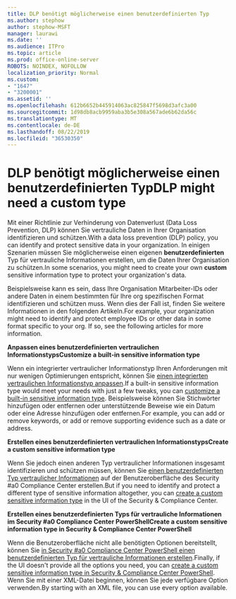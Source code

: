 ```yaml
---
title: DLP benötigt möglicherweise einen benutzerdefinierten Typ
ms.author: stephow
author: stephow-MSFT
manager: laurawi
ms.date: ''
ms.audience: ITPro
ms.topic: article
ms.prod: office-online-server
ROBOTS: NOINDEX, NOFOLLOW
localization_priority: Normal
ms.custom:
- "1647"
- "3200001"
ms.assetid: ''
ms.openlocfilehash: 612b6652b445914063ac825847f5698d3afc3a00
ms.sourcegitcommit: 1d98db8acb9959aba3b5e308a567ade6b62da56c
ms.translationtype: MT
ms.contentlocale: de-DE
ms.lasthandoff: 08/22/2019
ms.locfileid: "36530350"
---
```

# <a name="dlp-might-need-a-custom-type"></a><span data-ttu-id="a59ca-102">DLP benötigt möglicherweise einen benutzerdefinierten Typ</span><span class="sxs-lookup"><span data-stu-id="a59ca-102">DLP might need a custom type</span></span>

<span data-ttu-id="a59ca-103">Mit einer Richtlinie zur Verhinderung von Datenverlust (Data Loss Prevention, DLP) können Sie vertrauliche Daten in Ihrer Organisation identifizieren und schützen.</span><span class="sxs-lookup"><span data-stu-id="a59ca-103">With a data loss prevention (DLP) policy, you can identify and protect sensitive data in your organization.</span></span> <span data-ttu-id="a59ca-104">In einigen Szenarien müssen Sie möglicherweise einen eigenen **benutzerdefinierten** Typ für vertrauliche Informationen erstellen, um die Daten Ihrer Organisation zu schützen.</span><span class="sxs-lookup"><span data-stu-id="a59ca-104">In some scenarios, you might need to create your own **custom** sensitive information type to protect your organization's data.</span></span>

<span data-ttu-id="a59ca-105">Beispielsweise kann es sein, dass Ihre Organisation Mitarbeiter-IDs oder andere Daten in einem bestimmten für Ihre org spezifischen Format identifizieren und schützen muss. Wenn dies der Fall ist, finden Sie weitere Informationen in den folgenden Artikeln.</span><span class="sxs-lookup"><span data-stu-id="a59ca-105">For example, your organization might need to identify and protect employee IDs or other data in some format specific to your org. If so, see the following articles for more information.</span></span>
  
 <span data-ttu-id="a59ca-106">**Anpassen eines benutzerdefinierten vertraulichen Informationstyps**</span><span class="sxs-lookup"><span data-stu-id="a59ca-106">**Customize a built-in sensitive information type**</span></span>
  
<span data-ttu-id="a59ca-107">Wenn ein integrierter vertraulicher Informationstyp Ihren Anforderungen mit nur wenigen Optimierungen entspricht, können Sie [einen integrierten vertraulichen Informationstyp anpassen](https://docs.microsoft.com/office365/securitycompliance/customize-a-built-in-sensitive-information-type).</span><span class="sxs-lookup"><span data-stu-id="a59ca-107">If a built-in sensitive information type would meet your needs with just a few tweaks, you can [customize a built-in sensitive information type](https://docs.microsoft.com/office365/securitycompliance/customize-a-built-in-sensitive-information-type).</span></span> <span data-ttu-id="a59ca-108">Beispielsweise können Sie Stichwörter hinzufügen oder entfernen oder unterstützende Beweise wie ein Datum oder eine Adresse hinzufügen oder entfernen.</span><span class="sxs-lookup"><span data-stu-id="a59ca-108">For example, you can add or remove keywords, or add or remove supporting evidence such as a date or address.</span></span>
  
 <span data-ttu-id="a59ca-109">**Erstellen eines benutzerdefinierten vertraulichen Informationstyps**</span><span class="sxs-lookup"><span data-stu-id="a59ca-109">**Create a custom sensitive information type**</span></span>
  
<span data-ttu-id="a59ca-110">Wenn Sie jedoch einen anderen Typ vertraulicher Informationen insgesamt identifizieren und schützen müssen, können Sie [einen benutzerdefinierten Typ vertraulicher Informationen](https://docs.microsoft.com/office365/securitycompliance/create-a-custom-sensitive-information-type) auf der Benutzeroberfläche des Security #a0 Compliance Center erstellen.</span><span class="sxs-lookup"><span data-stu-id="a59ca-110">But if you need to identify and protect a different type of sensitive information altogether, you can [create a custom sensitive information type](https://docs.microsoft.com/office365/securitycompliance/create-a-custom-sensitive-information-type) in the UI of the Security & Compliance Center.</span></span>
  
<span data-ttu-id="a59ca-111">**Erstellen eines benutzerdefinierten Typs für vertrauliche Informationen im Security #a0 Compliance Center PowerShell**</span><span class="sxs-lookup"><span data-stu-id="a59ca-111">**Create a custom sensitive information type in Security & Compliance Center PowerShell**</span></span>

<span data-ttu-id="a59ca-112">Wenn die Benutzeroberfläche nicht alle benötigten Optionen bereitstellt, können Sie [in Security #a0 Compliance Center PowerShell einen benutzerdefinierten Typ für vertrauliche Informationen erstellen](https://docs.microsoft.com/office365/securitycompliance/create-a-custom-sensitive-information-type-in-scc-powershell).</span><span class="sxs-lookup"><span data-stu-id="a59ca-112">Finally, if the UI doesn't provide all the options you need, you can [create a custom sensitive information type in Security & Compliance Center PowerShell](https://docs.microsoft.com/office365/securitycompliance/create-a-custom-sensitive-information-type-in-scc-powershell).</span></span> <span data-ttu-id="a59ca-113">Wenn Sie mit einer XML-Datei beginnen, können Sie jede verfügbare Option verwenden.</span><span class="sxs-lookup"><span data-stu-id="a59ca-113">By starting with an XML file, you can use every option available.</span></span>
